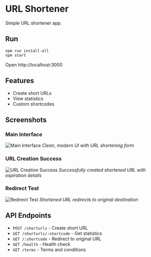 # URL Shortener

Simple URL shortener app.

## Run

```
npm run install-all
npm start
```

Open http://localhost:3000

## Features

- Create short URLs
- View statistics
- Custom shortcodes

## Screenshots

### Main Interface
![Main Interface](screenshots/main-interface.png)
*Clean, modern UI with URL shortening form*

### URL Creation Success
![URL Creation Success](screenshots/url-creation-success.png)
*Successfully created shortened URL with expiration details*

### Redirect Test
![Redirect Test](screenshots/redirect-test.png)
*Shortened URL redirects to original destination*

## API Endpoints

- `POST /shorturls` - Create short URL
- `GET /shorturls/:shortcode` - Get statistics  
- `GET /:shortcode` - Redirect to original URL
- `GET /health` - Health check
- `GET /terms` - Terms and conditions 